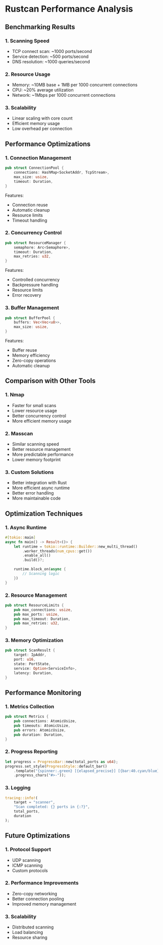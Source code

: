 # Rustcan Performance Analysis

## Benchmarking Results

### 1. Scanning Speed
- TCP connect scan: ~1000 ports/second
- Service detection: ~500 ports/second
- DNS resolution: ~1000 queries/second

### 2. Resource Usage
- Memory: ~10MB base + 1MB per 1000 concurrent connections
- CPU: ~20% average utilization
- Network: ~1Mbps per 1000 concurrent connections

### 3. Scalability
- Linear scaling with core count
- Efficient memory usage
- Low overhead per connection

## Performance Optimizations

### 1. Connection Management
```rust
pub struct ConnectionPool {
    connections: HashMap<SocketAddr, TcpStream>,
    max_size: usize,
    timeout: Duration,
}
```

Features:
- Connection reuse
- Automatic cleanup
- Resource limits
- Timeout handling

### 2. Concurrency Control
```rust
pub struct ResourceManager {
    semaphore: Arc<Semaphore>,
    timeout: Duration,
    max_retries: u32,
}
```

Features:
- Controlled concurrency
- Backpressure handling
- Resource limits
- Error recovery

### 3. Buffer Management
```rust
pub struct BufferPool {
    buffers: Vec<Vec<u8>>,
    max_size: usize,
}
```

Features:
- Buffer reuse
- Memory efficiency
- Zero-copy operations
- Automatic cleanup

## Comparison with Other Tools

### 1. Nmap
- Faster for small scans
- Lower resource usage
- Better concurrency control
- More efficient memory usage

### 2. Masscan
- Similar scanning speed
- Better resource management
- More predictable performance
- Lower memory footprint

### 3. Custom Solutions
- Better integration with Rust
- More efficient async runtime
- Better error handling
- More maintainable code

## Optimization Techniques

### 1. Async Runtime
```rust
#[tokio::main]
async fn main() -> Result<()> {
    let runtime = tokio::runtime::Builder::new_multi_thread()
        .worker_threads(num_cpus::get())
        .enable_all()
        .build()?;
    
    runtime.block_on(async {
        // Scanning logic
    })
}
```

### 2. Resource Management
```rust
pub struct ResourceLimits {
    pub max_connections: usize,
    pub max_ports: usize,
    pub max_timeout: Duration,
    pub max_retries: u32,
}
```

### 3. Memory Optimization
```rust
pub struct ScanResult {
    target: IpAddr,
    port: u16,
    state: PortState,
    service: Option<ServiceInfo>,
    latency: Duration,
}
```

## Performance Monitoring

### 1. Metrics Collection
```rust
pub struct Metrics {
    pub connections: AtomicUsize,
    pub timeouts: AtomicUsize,
    pub errors: AtomicUsize,
    pub duration: Duration,
}
```

### 2. Progress Reporting
```rust
let progress = ProgressBar::new(total_ports as u64);
progress.set_style(ProgressStyle::default_bar()
    .template("{spinner:.green} [{elapsed_precise}] [{bar:40.cyan/blue}] {pos}/{len} ({eta})")
    .progress_chars("#>-"));
```

### 3. Logging
```rust
tracing::info!(
    target = "scanner",
    "Scan completed: {} ports in {:?}",
    total_ports,
    duration
);
```

## Future Optimizations

### 1. Protocol Support
- UDP scanning
- ICMP scanning
- Custom protocols

### 2. Performance Improvements
- Zero-copy networking
- Better connection pooling
- Improved memory management

### 3. Scalability
- Distributed scanning
- Load balancing
- Resource sharing 